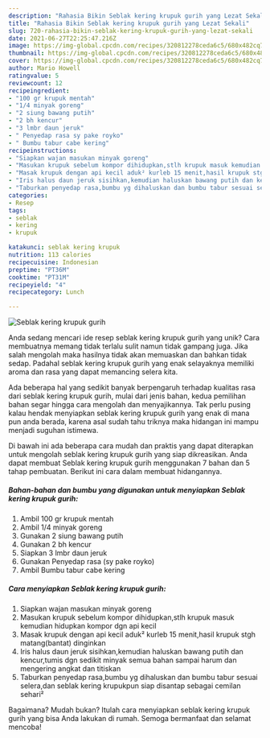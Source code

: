 ```yaml
---
description: "Rahasia Bikin Seblak kering krupuk gurih yang Lezat Sekali"
title: "Rahasia Bikin Seblak kering krupuk gurih yang Lezat Sekali"
slug: 720-rahasia-bikin-seblak-kering-krupuk-gurih-yang-lezat-sekali
date: 2021-06-27T22:25:47.216Z
image: https://img-global.cpcdn.com/recipes/320812278ceda6c5/680x482cq70/seblak-kering-krupuk-gurih-foto-resep-utama.jpg
thumbnail: https://img-global.cpcdn.com/recipes/320812278ceda6c5/680x482cq70/seblak-kering-krupuk-gurih-foto-resep-utama.jpg
cover: https://img-global.cpcdn.com/recipes/320812278ceda6c5/680x482cq70/seblak-kering-krupuk-gurih-foto-resep-utama.jpg
author: Mario Howell
ratingvalue: 5
reviewcount: 12
recipeingredient:
- "100 gr krupuk mentah"
- "1/4 minyak goreng"
- "2 siung bawang putih"
- "2 bh kencur"
- "3 lmbr daun jeruk"
- " Penyedap rasa sy pake royko"
- " Bumbu tabur cabe kering"
recipeinstructions:
- "Siapkan wajan masukan minyak goreng"
- "Masukan krupuk sebelum kompor dihidupkan,stlh krupuk masuk kemudian hidupkan kompor dgn api kecil"
- "Masak krupuk dengan api kecil aduk² kurleb 15 menit,hasil krupuk stgh matang(bantat) dinginkan"
- "Iris halus daun jeruk sisihkan,kemudian haluskan bawang putih dan kencur,tumis dgn sedikit minyak semua bahan sampai harum dan mengering angkat dan titiskan"
- "Taburkan penyedap rasa,bumbu yg dihaluskan dan bumbu tabur sesuai selera,dan seblak kering krupukpun siap disantap sebagai cemilan sehari²"
categories:
- Resep
tags:
- seblak
- kering
- krupuk

katakunci: seblak kering krupuk 
nutrition: 113 calories
recipecuisine: Indonesian
preptime: "PT36M"
cooktime: "PT31M"
recipeyield: "4"
recipecategory: Lunch

---
```



![Seblak kering krupuk gurih](https://img-global.cpcdn.com/recipes/320812278ceda6c5/680x482cq70/seblak-kering-krupuk-gurih-foto-resep-utama.jpg)

Anda sedang mencari ide resep seblak kering krupuk gurih yang unik? Cara membuatnya memang tidak terlalu sulit namun tidak gampang juga. Jika salah mengolah maka hasilnya tidak akan memuaskan dan bahkan tidak sedap. Padahal seblak kering krupuk gurih yang enak selayaknya memiliki aroma dan rasa yang dapat memancing selera kita.



Ada beberapa hal yang sedikit banyak berpengaruh terhadap kualitas rasa dari seblak kering krupuk gurih, mulai dari jenis bahan, kedua pemilihan bahan segar hingga cara mengolah dan menyajikannya. Tak perlu pusing kalau hendak menyiapkan seblak kering krupuk gurih yang enak di mana pun anda berada, karena asal sudah tahu triknya maka hidangan ini mampu menjadi suguhan istimewa.


Di bawah ini ada beberapa cara mudah dan praktis yang dapat diterapkan untuk mengolah seblak kering krupuk gurih yang siap dikreasikan. Anda dapat membuat Seblak kering krupuk gurih menggunakan 7 bahan dan 5 tahap pembuatan. Berikut ini cara dalam membuat hidangannya.

<!--inarticleads1-->

##### Bahan-bahan dan bumbu yang digunakan untuk menyiapkan Seblak kering krupuk gurih:

1. Ambil 100 gr krupuk mentah
1. Ambil 1/4 minyak goreng
1. Gunakan 2 siung bawang putih
1. Gunakan 2 bh kencur
1. Siapkan 3 lmbr daun jeruk
1. Gunakan  Penyedap rasa (sy pake royko)
1. Ambil  Bumbu tabur cabe kering




<!--inarticleads2-->

##### Cara menyiapkan Seblak kering krupuk gurih:

1. Siapkan wajan masukan minyak goreng
1. Masukan krupuk sebelum kompor dihidupkan,stlh krupuk masuk kemudian hidupkan kompor dgn api kecil
1. Masak krupuk dengan api kecil aduk² kurleb 15 menit,hasil krupuk stgh matang(bantat) dinginkan
1. Iris halus daun jeruk sisihkan,kemudian haluskan bawang putih dan kencur,tumis dgn sedikit minyak semua bahan sampai harum dan mengering angkat dan titiskan
1. Taburkan penyedap rasa,bumbu yg dihaluskan dan bumbu tabur sesuai selera,dan seblak kering krupukpun siap disantap sebagai cemilan sehari²




Bagaimana? Mudah bukan? Itulah cara menyiapkan seblak kering krupuk gurih yang bisa Anda lakukan di rumah. Semoga bermanfaat dan selamat mencoba!
